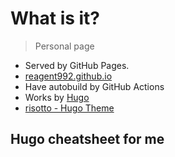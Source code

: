 # What is it?
>
> Personal page

- Served by GitHub Pages.
- [reagent992.github.io](https://reagent992.github.io/)
- Have autobuild by GitHub Actions
- Works by [Hugo](https://gohugo.io/)
- [risotto - Hugo Theme](https://github.com/joeroe/risotto)

## Hugo cheatsheet for me

```bash
```
